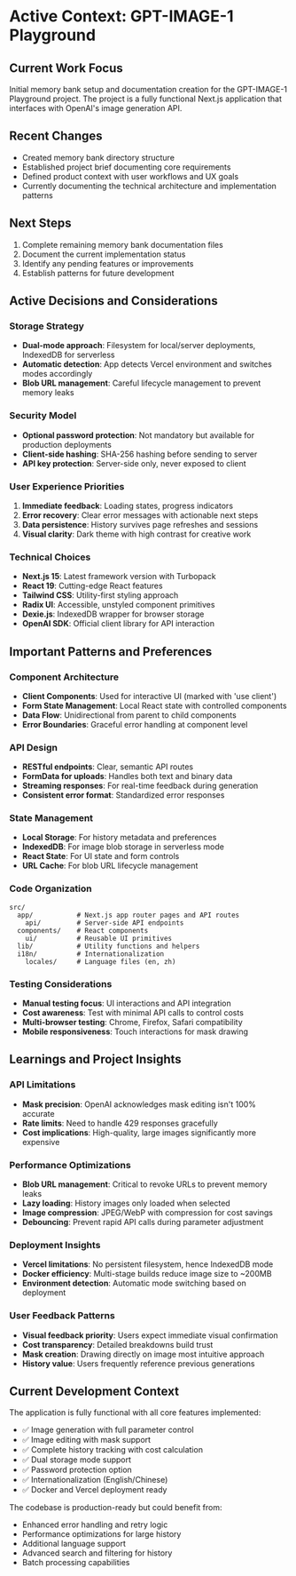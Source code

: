 # Active Context: GPT-IMAGE-1 Playground

## Current Work Focus
Initial memory bank setup and documentation creation for the GPT-IMAGE-1 Playground project. The project is a fully functional Next.js application that interfaces with OpenAI's image generation API.

## Recent Changes
- Created memory bank directory structure
- Established project brief documenting core requirements
- Defined product context with user workflows and UX goals
- Currently documenting the technical architecture and implementation patterns

## Next Steps
1. Complete remaining memory bank documentation files
2. Document the current implementation status
3. Identify any pending features or improvements
4. Establish patterns for future development

## Active Decisions and Considerations

### Storage Strategy
- **Dual-mode approach**: Filesystem for local/server deployments, IndexedDB for serverless
- **Automatic detection**: App detects Vercel environment and switches modes accordingly
- **Blob URL management**: Careful lifecycle management to prevent memory leaks

### Security Model
- **Optional password protection**: Not mandatory but available for production deployments
- **Client-side hashing**: SHA-256 hashing before sending to server
- **API key protection**: Server-side only, never exposed to client

### User Experience Priorities
1. **Immediate feedback**: Loading states, progress indicators
2. **Error recovery**: Clear error messages with actionable next steps
3. **Data persistence**: History survives page refreshes and sessions
4. **Visual clarity**: Dark theme with high contrast for creative work

### Technical Choices
- **Next.js 15**: Latest framework version with Turbopack
- **React 19**: Cutting-edge React features
- **Tailwind CSS**: Utility-first styling approach
- **Radix UI**: Accessible, unstyled component primitives
- **Dexie.js**: IndexedDB wrapper for browser storage
- **OpenAI SDK**: Official client library for API interaction

## Important Patterns and Preferences

### Component Architecture
- **Client Components**: Used for interactive UI (marked with 'use client')
- **Form State Management**: Local React state with controlled components
- **Data Flow**: Unidirectional from parent to child components
- **Error Boundaries**: Graceful error handling at component level

### API Design
- **RESTful endpoints**: Clear, semantic API routes
- **FormData for uploads**: Handles both text and binary data
- **Streaming responses**: For real-time feedback during generation
- **Consistent error format**: Standardized error responses

### State Management
- **Local Storage**: For history metadata and preferences
- **IndexedDB**: For image blob storage in serverless mode
- **React State**: For UI state and form controls
- **URL Cache**: For blob URL lifecycle management

### Code Organization
```
src/
  app/           # Next.js app router pages and API routes
    api/         # Server-side API endpoints
  components/    # React components
    ui/          # Reusable UI primitives
  lib/           # Utility functions and helpers
  i18n/          # Internationalization
    locales/     # Language files (en, zh)
```

### Testing Considerations
- **Manual testing focus**: UI interactions and API integration
- **Cost awareness**: Test with minimal API calls to control costs
- **Multi-browser testing**: Chrome, Firefox, Safari compatibility
- **Mobile responsiveness**: Touch interactions for mask drawing

## Learnings and Project Insights

### API Limitations
- **Mask precision**: OpenAI acknowledges mask editing isn't 100% accurate
- **Rate limits**: Need to handle 429 responses gracefully
- **Cost implications**: High-quality, large images significantly more expensive

### Performance Optimizations
- **Blob URL management**: Critical to revoke URLs to prevent memory leaks
- **Lazy loading**: History images only loaded when selected
- **Image compression**: JPEG/WebP with compression for cost savings
- **Debouncing**: Prevent rapid API calls during parameter adjustment

### Deployment Insights
- **Vercel limitations**: No persistent filesystem, hence IndexedDB mode
- **Docker efficiency**: Multi-stage builds reduce image size to ~200MB
- **Environment detection**: Automatic mode switching based on deployment

### User Feedback Patterns
- **Visual feedback priority**: Users expect immediate visual confirmation
- **Cost transparency**: Detailed breakdowns build trust
- **Mask creation**: Drawing directly on image most intuitive approach
- **History value**: Users frequently reference previous generations

## Current Development Context
The application is fully functional with all core features implemented:
- ✅ Image generation with full parameter control
- ✅ Image editing with mask support
- ✅ Complete history tracking with cost calculation
- ✅ Dual storage mode support
- ✅ Password protection option
- ✅ Internationalization (English/Chinese)
- ✅ Docker and Vercel deployment ready

The codebase is production-ready but could benefit from:
- Enhanced error handling and retry logic
- Performance optimizations for large history
- Additional language support
- Advanced search and filtering for history
- Batch processing capabilities
